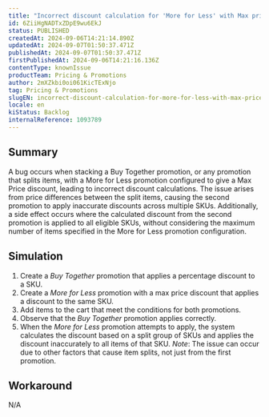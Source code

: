 ```yaml
---
title: "Incorrect discount calculation for 'More for Less' with Max price after item split by previous promotion application"
id: 6ZiiHgNADTxZDpE9wu6EkJ
status: PUBLISHED
createdAt: 2024-09-06T14:21:14.890Z
updatedAt: 2024-09-07T01:50:37.471Z
publishedAt: 2024-09-07T01:50:37.471Z
firstPublishedAt: 2024-09-06T14:21:16.136Z
contentType: knownIssue
productTeam: Pricing & Promotions
author: 2mXZkbi0oi061KicTExNjo
tag: Pricing & Promotions
slugEN: incorrect-discount-calculation-for-more-for-less-with-max-price-after-item-split-by-previous-promotion-application
locale: en
kiStatus: Backlog
internalReference: 1093789
---
```


## Summary


A bug occurs when stacking a Buy Together promotion, or any promotion that splits items, with a More for Less promotion configured to give a Max Price discount, leading to incorrect discount calculations. The issue arises from price differences between the split items, causing the second promotion to apply inaccurate discounts across multiple SKUs.
Additionally, a side effect occurs where the calculated discount from the second promotion is applied to all eligible SKUs, without considering the maximum number of items specified in the More for Less promotion configuration.


##

## Simulation



1. Create a _Buy Together_ promotion that applies a percentage discount to a SKU.
2. Create a _More for Less_ promotion with a max price discount that applies a discount to the same SKU.
3. Add items to the cart that meet the conditions for both promotions.
4. Observe that the _Buy Together_ promotion applies correctly.
5. When the _More for Less_ promotion attempts to apply, the system calculates the discount based on a split group of SKUs and applies the discount inaccurately to all items of that SKU.
_Note_: The issue can occur due to other factors that cause item splits, not just from the first promotion.


##

## Workaround


N/A





